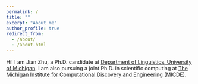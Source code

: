 ```yaml
---
permalink: /
title: ""
excerpt: "About me"
author_profile: true
redirect_from: 
  - /about/
  - /about.html
---
```


Hi! I am Jian Zhu, a Ph.D. candidate at [Department of Linguistics, University of Michigan](https://lsa.umich.edu/linguistics). I am also pursuing a joint Ph.D. in scientific computing at [The Michigan Institute for Computational Discovery and Engineering (MICDE)](https://midas.umich.edu/).

